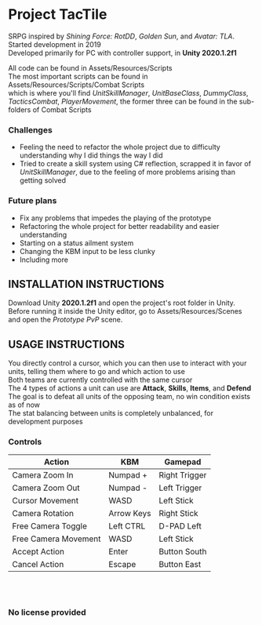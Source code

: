 # Project TacTile
SRPG inspired by *Shining Force: RotDD*, *Golden Sun*, and *Avatar: TLA*. Started development in 2019
</br>
Developed primarily for PC with controller support, in **Unity 2020.1.2f1**

All code can be found in Assets/Resources/Scripts
</br>
The most important scripts can be found in Assets/Resources/Scripts/Combat Scripts
</br>
which is where you'll find *UnitSkillManager*, *UnitBaseClass*, *DummyClass*, *TacticsCombat*, *PlayerMovement*, the former three can be found in the sub-folders of Combat Scripts

### Challenges
* Feeling the need to refactor the whole project due to difficulty understanding why I did things the way I did
* Tried to create a skill system using C# reflection, scrapped it in favor of *UnitSkillManager*, due to the feeling of more problems arising than getting solved

### Future plans
* Fix any problems that impedes the playing of the prototype
* Refactoring the whole project for better readability and easier understanding
* Starting on a status ailment system
* Changing the KBM input to be less clunky
* Including more

## INSTALLATION INSTRUCTIONS
Download Unity **2020.1.2f1** and open the project's root folder in Unity.
</br>
Before running it inside the Unity editor, go to Assets/Resources/Scenes and open the *Prototype PvP* scene.

## USAGE INSTRUCTIONS
You directly control a cursor, which you can then use to interact with your units, telling them where to go and which action to use
</br>
Both teams are currently controlled with the same cursor
</br>
The 4 types of actions a unit can use are **Attack**, **Skills**, **Items**, and **Defend**
</br>
The goal is to defeat all units of the opposing team, no win condition exists as of now
</br> 
The stat balancing between units is completely unbalanced, for development purposes

### Controls
| Action | KBM | Gamepad |
| ------ | --- | ------- |
| Camera Zoom In | Numpad + | Right Trigger |
| Camera Zoom Out | Numpad - | Left Trigger |
| Cursor Movement| WASD | Left Stick |
| Camera Rotation | Arrow Keys | Right Stick |
| Free Camera Toggle | Left CTRL | D-PAD Left |
| Free Camera Movement | WASD | Left Stick |
| Accept Action | Enter | Button South |
| Cancel Action | Escape | Button East |


</br>
</br>

### No license provided
